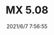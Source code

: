 ﻿---
layout: post 
title: MX 5.08
tags: MX MX508
categories: housing-terminal
overview: 
series: 
part_number: 0572-1
thumb_img: 
image: static/202106/572-20210607.jpg
date: 2021/6/7 7:56:55
---



